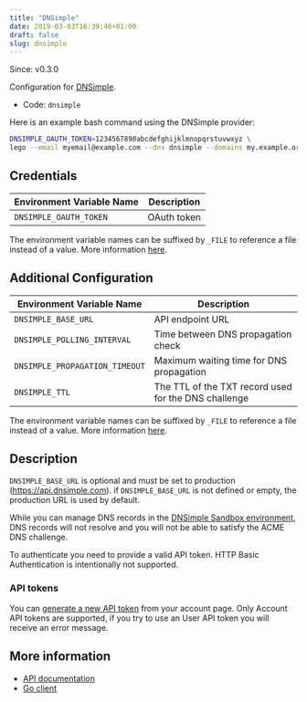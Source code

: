 ```yaml
---
title: "DNSimple"
date: 2019-03-03T16:39:46+01:00
draft: false
slug: dnsimple
---
```


<!-- THIS DOCUMENTATION IS AUTO-GENERATED. PLEASE DO NOT EDIT. -->
<!-- providers/dns/dnsimple/dnsimple.toml -->
<!-- THIS DOCUMENTATION IS AUTO-GENERATED. PLEASE DO NOT EDIT. -->

Since: v0.3.0

Configuration for [DNSimple](https://dnsimple.com/).


<!--more-->

- Code: `dnsimple`

Here is an example bash command using the DNSimple provider:

```bash
DNSIMPLE_OAUTH_TOKEN=1234567890abcdefghijklmnopqrstuvwxyz \
lego --email myemail@example.com --dns dnsimple --domains my.example.org run
```




## Credentials

| Environment Variable Name | Description |
|-----------------------|-------------|
| `DNSIMPLE_OAUTH_TOKEN` | OAuth token |

The environment variable names can be suffixed by `_FILE` to reference a file instead of a value.
More information [here](/lego/dns/#configuration-and-credentials).


## Additional Configuration

| Environment Variable Name | Description |
|--------------------------------|-------------|
| `DNSIMPLE_BASE_URL` | API endpoint URL |
| `DNSIMPLE_POLLING_INTERVAL` | Time between DNS propagation check |
| `DNSIMPLE_PROPAGATION_TIMEOUT` | Maximum waiting time for DNS propagation |
| `DNSIMPLE_TTL` | The TTL of the TXT record used for the DNS challenge |

The environment variable names can be suffixed by `_FILE` to reference a file instead of a value.
More information [here](/lego/dns/#configuration-and-credentials).

## Description

`DNSIMPLE_BASE_URL` is optional and must be set to production (https://api.dnsimple.com).
if `DNSIMPLE_BASE_URL` is not defined or empty, the production URL is used by default.

While you can manage DNS records in the [DNSimple Sandbox environment](https://developer.dnsimple.com/sandbox/),
DNS records will not resolve and you will not be able to satisfy the ACME DNS challenge.

To authenticate you need to provide a valid API token.
HTTP Basic Authentication is intentionally not supported.

### API tokens

You can [generate a new API token](https://support.dnsimple.com/articles/api-access-token/) from your account page.
Only Account API tokens are supported, if you try to use an User API token you will receive an error message.



## More information

- [API documentation](https://developer.dnsimple.com/v2/)
- [Go client](https://github.com/dnsimple/dnsimple-go)

<!-- THIS DOCUMENTATION IS AUTO-GENERATED. PLEASE DO NOT EDIT. -->
<!-- providers/dns/dnsimple/dnsimple.toml -->
<!-- THIS DOCUMENTATION IS AUTO-GENERATED. PLEASE DO NOT EDIT. -->

